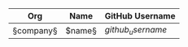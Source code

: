 | Org                    | Name                                      | GitHub Username        |
| -----------------------| ------------------------------------------| -----------------------|
| §company§ | $name§ | $github_username$ |
